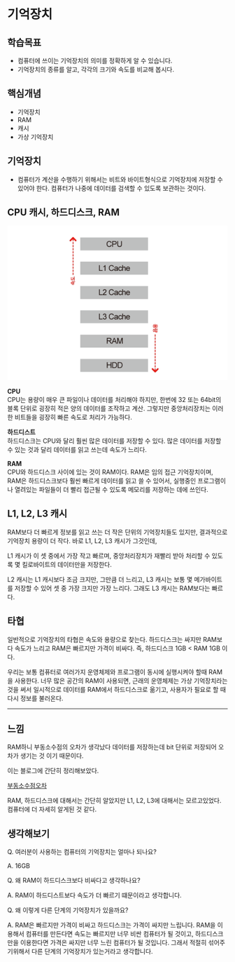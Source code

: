# 기억장치

## 학습목표
- 컴퓨터에 쓰이는 기억장치의 의미를 정확하게 알 수 있습니다.
- 기억장치의 종류를 알고, 각각의 크기와 속도를 비교해 봅시다.

## 핵심개념
- 기억장치
- RAM
- 캐시
- 가상 기억장치

## 기억장치
- 컴퓨터가 계산을 수행하기 위해서는 비트와 바이트형식으로 기억장치에 저장할 수 있어야 한다. 컴퓨터가 나중에 데이터를 검색할 수 있도록 보관하는 것이다.

## CPU 캐시, 하드디스크, RAM

![이미지](/image/memory.png)

<b>CPU</b> <br>
CPU는 용량이 매우 큰 파일이나 데이터를 처리해야 하지만, 한번에 32 또는 64bit의 블록 단위로 굉장히 적은 양의 데이터를 조작하고 계산. 그렇지만 중앙처리장치는 이러한 비트들을 굉장히 빠른 속도로 처리가 가능하다.

<b>하드디스트</b> <br>
하드디스크는 CPU와 달리 훨씬 많은 데이터를 저장할 수 있다.
많은 데이터를 저장할 수 있는 것과 달리 데이터를 읽고 쓰는데 속도가 느리다.

<b>RAM</b> <br>
CPU와 하드디스크 사이에 있는 것이 RAM이다.
RAM은 임의 접근 기억장치이며, RAM은 하드디스크보다 훨씬 빠르게 데이터를 읽고 쓸 수 있어서, 실행중인 프로그램이나 열려있는 파일들이 더 빨리 접근될 수 있도록 메모리를 저장하는 데에 쓰인다.

## L1, L2, L3 캐시
RAM보다 더 빠르게 정보를 읽고 쓰는 더 작은 단위의 기억장치들도 있지만, 결과적으로 기억장치 용량이 더 작다. 바로 L1, L2, L3 캐시가 그것인데, 

L1 캐시가 이 셋 중에서 가장 작고 빠르며, 중앙처리장치가 재빨리 받아 처리할 수 있도록 몇 킬로바이트의 데이터만을 저장한다.

L2 캐시는 L1 캐시보다 조금 크지만, 그만큼 더 느리고, L3 캐시는 보통 몇 메가바이트를 저장할 수 있어 셋 중 가장 크지만 가장 느리다. 그래도 L3 캐시는 RAM보다는 빠르다.

## 타협
일반적으로 기억장치의 타협은 속도와 용량으로 찾는다.
하드디스크는 싸지만 RAM보다 속도가 느리고 RAM은 빠르지만 가격이 비싸다.
즉, 하드디스크 1GB < RAM 1GB 이다.

우리는 보통 컴퓨터로 여러가지 운영체제와 프로그램이 동시에 실행시켜야 할때 RAM을 사용한다.
너무 많은 공간의 RAM이 사용되면, 근래의 운영체제는 가상 기억장치라는 것을 써서 일시적으로 데이터를 RAM에서 하드디스크로 옮기고, 사용자가 필요로 할 때 다시 정보를 불러온다.

---

## 느낌
RAM하니 부동소수점의 오차가 생각났다 데이터를 저장하는데 bit 단위로 저장되어 오차가 생기는 것 이기 때문이다. 

이는 블로그에 간단히 정리해보았다.

[부동소수점오차](https://velog.io/@woowoon920/%EB%B6%80%EB%8F%99%EC%86%8C%EC%88%98%EC%A0%90-%EC%98%A4%EC%B0%A8)

RAM, 하드디스크에 대해서는 간단히 알았지만 L1, L2, L3에 대해서는 모르고있었다. 
컴퓨터에 더 자세히 알게된 것 같다.

## 생각해보기
Q. 여러분이 사용하는 컴퓨터의 기억장치는 얼마나 되나요?

A. 16GB

Q. 왜 RAM이 하드디스크보다 비싸다고 생각하나요?

A. RAM이 하드디스트보다 속도가 더 빠르기 떄문이라고 생각합니다.

Q. 왜 이렇게 다른 단계의 기억장치가 있을까요?

A. RAM은 빠르지만 가격이 비싸고 하드디스크는 가격이 싸지만 느립니다. RAM을 이용해서 컴퓨터를 만든다면 속도는 빠르지만 너무 비싼 컴퓨터가 될 것이고, 하드디스크만을 이용한다면 가격은 싸지만 너무 느린 컴퓨터가 될 것입니다. 그래서 적절히 섞어주기위해서 다른 단계의 기억장치가 있는거라고 생각합니다.